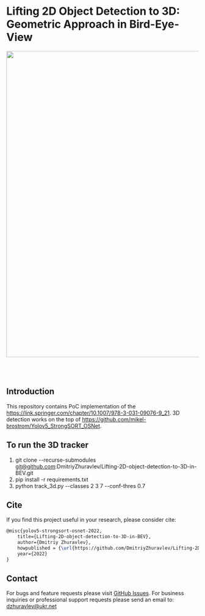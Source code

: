# Lifting 2D Object Detection to 3D: Geometric Approach in Bird-Eye-View





<div align="center">
<p>
<img src="img/result_800.gif" width="800"/> 
</p>
<br>
<div>
<br>

 
</div>

</div>


## Introduction

This repository contains PoC implementation of the https://link.springer.com/chapter/10.1007/978-3-031-09076-9_21.
3D detection works on the top of https://github.com/mikel-brostrom/Yolov5_StrongSORT_OSNet.


## To run the 3D tracker

1. git clone --recurse-submodules git@github.com:DmitriyZhuravlev/Lifting-2D-object-detection-to-3D-in-BEV.git
2. pip install -r requirements.txt
3. python track_3d.py --classes 2 3 7 --conf-thres 0.7


## Cite

If you find this project useful in your research, please consider cite:

```latex
@misc{yolov5-strongsort-osnet-2022,
    title={Lifting-2D-object-detection-to-3D-in-BEV},
    author={Dmitriy Zhuravlev},
    howpublished = {\url{https://github.com/DmitriyZhuravlev/Lifting-2D-object-detection-to-3D-in-BEV}},
    year={2022}
}
```

## Contact 

For bugs and feature requests please visit [GitHub Issues](https://github.com/DmitriyZhuravlev/Lifting-2D-object-detection-to-3D-in-BEV/issues). For business inquiries or professional support requests please send an email to: dzhuravlev@ukr.net
